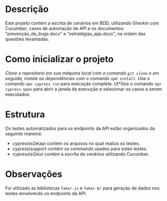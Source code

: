 # Descrição

Este projeto contém a escrita de cenários em BDD, utilizando Gherkin com Cucumber, cases de automação de API e os documentos "prevenção_de_bugs.docx" e "estratégias_app.docx", na ordem das questões levantadas.

# Como inicializar o projeto

*Clone o repositorio em sua máquina local com o comando ```git clone``` e em seguida, instale as dependências com o comando ```npm install```.
U*se o comando ```npx cypress run``` para execução completa.
Ut*ilize o comando ```npx cypress open``` para abrir a janela de execução e selecionar os casos a serem executados.

# Estrutura

Os testes automatizados para os endpoints da API estão organizados da seguinte maneira: 
* cypress\e2e\api contém os arquivos no qual realiza os testes.
* cypress\support contém os commands usados para estes testes.
* cypress\e2e\ui contém a escrita de cenários utilizando Cucumber.

# Observações

Foi utilizado as bibliotecas ```faker-js``` e ```faker-br``` para geração de dados nos testes envolvendo os endpoints da API.
